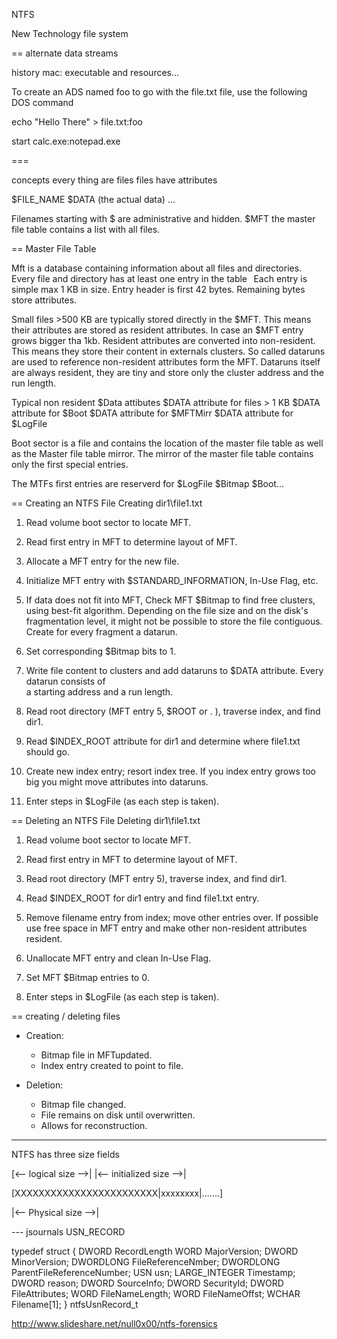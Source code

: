 NTFS

New Technology file system

== alternate data streams

history mac: executable and resources...

To create an ADS named foo to go with
the file.txt file, use the following DOS
command

echo "Hello There" > file.txt:foo 


start calc.exe:notepad.exe


=== 

concepts every thing are files
files have attributes

$FILE_NAME
$DATA (the actual data)
...


Filenames starting with $ are administrative and hidden.
$MFT the master file table contains a list with all files.

== Master File Table

Mft is a database containing information about all files and
directories. Every file and directory has at least one
entry in the table
 
Each entry is simple max 1 KB in size. Entry header is first 42 bytes.
Remaining bytes store attributes. 

Small files >500 KB are typically stored directly in the $MFT. This means
their attributes are stored as resident attributes. In case an $MFT entry 
grows bigger tha 1kb. Resident attributes are converted into non-resident.
This means they store their content in externals clusters. So called
dataruns are used to reference non-resident attributes form the MFT. 
Dataruns itself are always resident, they are tiny and store only the cluster
address and the run length. 

Typical non resident $Data attibutes
  $DATA attribute for files > 1 KB
  $DATA attribute for $Boot
  $DATA attribute for $MFTMirr
  $DATA attribute for $LogFile 
  
  
Boot sector is a file and contains the location of the master file table as well as the Master file table mirror.
The mirror of the master file table contains only the first special entries.

The MTFs first entries are reserverd for $LogFile $Bitmap $Boot...


== Creating an NTFS File
Creating dir1\file1.txt

1. Read volume boot sector to locate MFT.

2. Read first entry in MFT to determine layout of MFT.

3. Allocate a MFT entry for the new file.

4. Initialize MFT entry with $STANDARD_INFORMATION, In-Use Flag,  etc.

5. If data does not fit into MFT, Check MFT $Bitmap to find free clusters, using best-fit algorithm.
   Depending on the file size and on the disk's fragmentation level, it might not be possible to
   store the file contiguous. Create for every fragment a datarun.

6. Set corresponding $Bitmap bits to 1.

7. Write file content to clusters and add dataruns to $DATA attribute. Every datarun consists of  
  a starting address and a run length.

8. Read root directory (MFT entry 5, $ROOT or . ), traverse index, and find dir1.

9. Read $INDEX_ROOT attribute for dir1 and determine where file1.txt should go.

10. Create new index entry; resort index tree. If you index entry grows too big you might
    move attributes into dataruns.
    
11. Enter steps in $LogFile (as each step is taken).  

== Deleting an NTFS File
Deleting dir1\file1.txt

1. Read volume boot sector to locate MFT.

2. Read first entry in MFT to determine layout of MFT.

3. Read root directory (MFT entry 5), traverse index, and find dir1.

4. Read $INDEX_ROOT for dir1 entry and find file1.txt entry.

5. Remove filename entry from index; move other entries over.
   If possible use free space in MFT entry and make other non-resident attributes resident.

6. Unallocate MFT entry and clean In-Use Flag.

7. Set MFT $Bitmap entries to 0.

8. Enter steps in $LogFile (as each step is taken). 


== creating / deleting files

 * Creation:
   * Bitmap file in MFTupdated.
   * Index entry created to point to file.
   
 * Deletion:
   * Bitmap file changed.
   * File remains on disk until overwritten.
   * Allows for reconstruction.
   
 ---
 
 NTFS has three size fields
    
   [<-- logical size              -->|
   |<-- initialized size -->|
   
   [XXXXXXXXXXXXXXXXXXXXXXXX|xxxxxxxx|.......]
   
   |<--             Physical size         -->|
   
 --- jsournals USN_RECORD
 
 typedef struct {
   DWORD RecordLength
   WORD  MajorVersion;
   DWORD MinorVersion;
   DWORDLONG FileReferenceNmber;
   DWORDLONG ParentFileReferenceNumber;
   USN usn;
   LARGE_INTEGER Timestamp;
   DWORD reason;
   DWORD SourceInfo;
   DWORD SecurityId;
   DWORD FileAttributes;
   WORD FileNameLength;
   WORD FileNameOffst;
   WCHAR Filename[1];
 } ntfsUsnRecord_t
 
 http://www.slideshare.net/null0x00/ntfs-forensics
 
 
 
 
 
 
